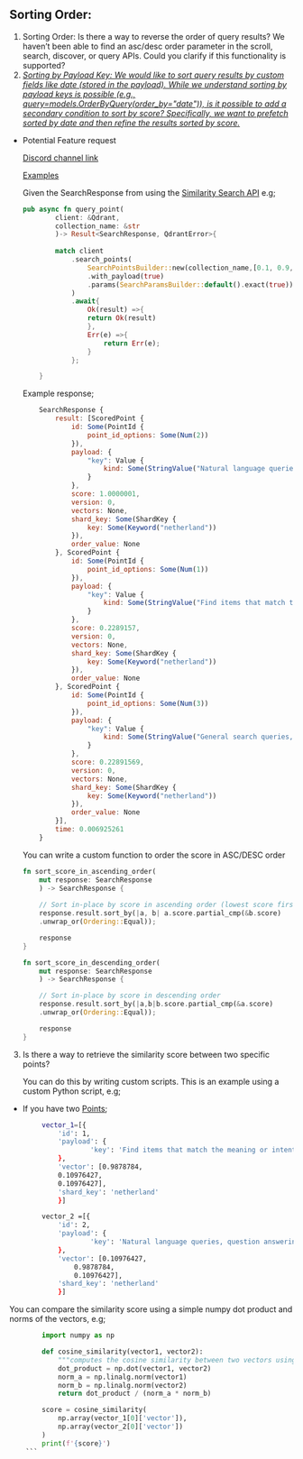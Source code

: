 ## Sorting Order:

1.    Sorting Order: Is there a way to reverse the order of query results? We haven’t been able to find an asc/desc order parameter in the scroll, search, discover, or query APIs. Could you clarify if this functionality is supported?
2.    <i><ins>Sorting by Payload Key: We would like to sort query results by custom fields like date (stored in the payload). While we understand sorting by payload keys is possible (e.g., query=models.OrderByQuery(order_by="date")), is it possible to add a secondary condition to sort by score? Specifically, we want to prefetch sorted by date and then refine the results sorted by score.</ins></i>
-   Potential Feature request


    [Discord channel link](https://discord.com/channels/907569970500743200/1193336069987516476/1286871212601114758)

    [Examples](src/util.rs)

    Given the SearchResponse from using the [Similarity Search API](https://qdrant.tech/documentation/concepts/search/#search-api) e.g;

    ```rust
    pub async fn query_point(
            client: &Qdrant,
            collection_name: &str
            )-> Result<SearchResponse, QdrantError>{
            
            match client
                .search_points(
                    SearchPointsBuilder::new(collection_name,[0.1, 0.9, 0.1],3)
                    .with_payload(true)
                    .params(SearchParamsBuilder::default().exact(true))
                )
                .await{
                    Ok(result) =>{
                    return Ok(result)
                    },
                    Err(e) =>{
                        return Err(e);
                    }
                };

        }
    ````
    Example response;

    ```javascript
        SearchResponse {
            result: [ScoredPoint {
                id: Some(PointId {
                    point_id_options: Some(Num(2))
                }),
                payload: {
                    "key": Value {
                        kind: Some(StringValue("Natural language queries, question answering"))
                    }
                },
                score: 1.0000001,
                version: 0,
                vectors: None,
                shard_key: Some(ShardKey {
                    key: Some(Keyword("netherland"))
                }),
                order_value: None
            }, ScoredPoint {
                id: Some(PointId {
                    point_id_options: Some(Num(1))
                }),
                payload: {
                    "key": Value {
                        kind: Some(StringValue("Find items that match the meaning or intent behind a query, using natural language processing"))
                    }
                },
                score: 0.2289157,
                version: 0,
                vectors: None,
                shard_key: Some(ShardKey {
                    key: Some(Keyword("netherland"))
                }),
                order_value: None
            }, ScoredPoint {
                id: Some(PointId {
                    point_id_options: Some(Num(3))
                }),
                payload: {
                    "key": Value {
                        kind: Some(StringValue("General search queries, finding specific information"))
                    }
                },
                score: 0.22891569,
                version: 0,
                vectors: None,
                shard_key: Some(ShardKey {
                    key: Some(Keyword("netherland"))
                }),
                order_value: None
            }],
            time: 0.006925261
        }
    ```

    You can write a custom function to order the score in ASC/DESC order

    ```rust
    fn sort_score_in_ascending_order(
        mut response: SearchResponse
        ) -> SearchResponse {
                
        // Sort in-place by score in ascending order (lowest score first)
        response.result.sort_by(|a, b| a.score.partial_cmp(&b.score)
        .unwrap_or(Ordering::Equal));

        response
    }

    fn sort_score_in_descending_order(
        mut response: SearchResponse
        ) -> SearchResponse {

        // Sort in-place by score in descending order
        response.result.sort_by(|a,b|b.score.partial_cmp(&a.score)
        .unwrap_or(Ordering::Equal));

        response
    }
    ``` 	

3.  Is there a way to retrieve the similarity score between two specific points?
    
    You can do this by writing custom scripts. This is an example using a custom Python script, e.g;

- If you have two [Points](https://qdrant.tech/documentation/concepts/points/#point-ids);

```bash
        vector_1=[{
            'id': 1,
            'payload': {
                    'key': 'Find items that match the meaning or intent behind a query, using natural language processing'
            },
            'vector': [0.9878784,
            0.10976427,
            0.10976427],
            'shard_key': 'netherland'
            }]

        vector_2 =[{
            'id': 2,
            'payload': {
                    'key': 'Natural language queries, question answering'
            },
            'vector': [0.10976427,
                0.9878784,
                0.10976427],
            'shard_key': 'netherland'
            }]
```

You can compare the similarity score using a simple numpy dot product and norms of the vectors, e.g;

```python
        import numpy as np

        def cosine_similarity(vector1, vector2):
            """computes the cosine similarity between two vectors using the dot product and norms of the vectors"""
            dot_product = np.dot(vector1, vector2)
            norm_a = np.linalg.norm(vector1)
            norm_b = np.linalg.norm(vector2)
            return dot_product / (norm_a * norm_b)

        score = cosine_similarity(
            np.array(vector_1[0]['vector']),
            np.array(vector_2[0]['vector'])
        )
        print(f'{score}')
    ```
